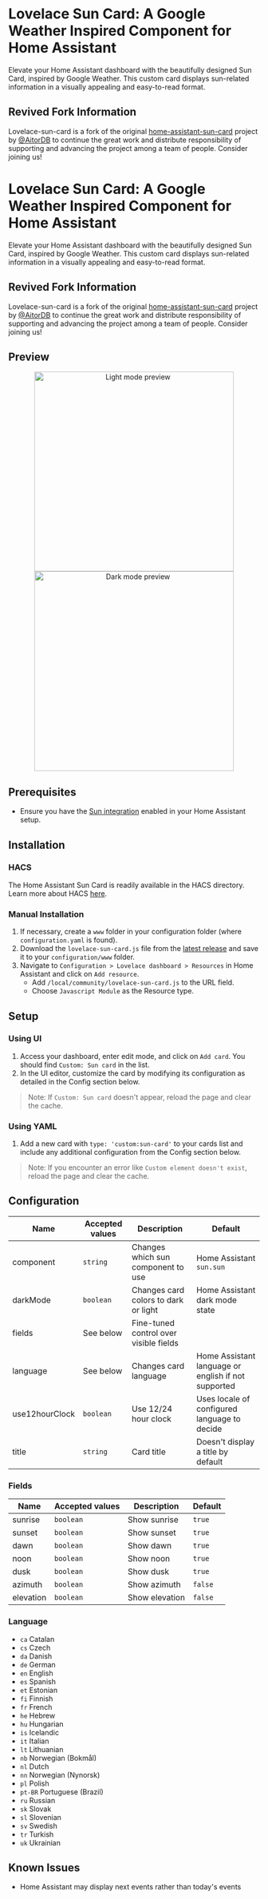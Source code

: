 # Lovelace Sun Card: A Google Weather Inspired Component for Home Assistant

Elevate your Home Assistant dashboard with the beautifully designed Sun Card, inspired by Google Weather.
This custom card displays sun-related information in a visually appealing and easy-to-read format.

## Revived Fork Information

Lovelace-sun-card is a fork of the original [home-assistant-sun-card](https://github.com/AitorDB/home-assistant-sun-card) project by [@AitorDB](https://github.com/AitorDB) to continue the great work and distribute responsibility of supporting and advancing the project among a team of people. Consider joining us!
# Lovelace Sun Card: A Google Weather Inspired Component for Home Assistant

Elevate your Home Assistant dashboard with the beautifully designed Sun Card, inspired by Google Weather.
This custom card displays sun-related information in a visually appealing and easy-to-read format.

## Revived Fork Information

Lovelace-sun-card is a fork of the original [home-assistant-sun-card](https://github.com/AitorDB/home-assistant-sun-card) project by [@AitorDB](https://github.com/AitorDB) to continue the great work and distribute responsibility of supporting and advancing the project among a team of people. Consider joining us!

## Preview

<p align="center">
<img width="400" alt="Light mode preview" src="https://user-images.githubusercontent.com/6829526/118412152-54d93900-b690-11eb-8b2b-e87b4cbcca7f.png"/><img width="400" alt="Dark mode preview" src="https://user-images.githubusercontent.com/6829526/118412162-64f11880-b690-11eb-9bd7-b8c6c7d8efd8.png"/>
</p>

## Prerequisites

- Ensure you have the [Sun integration](https://www.home-assistant.io/integrations/sun/) enabled in your Home Assistant setup.

## Installation

### HACS

The Home Assistant Sun Card is readily available in the HACS directory.
Learn more about HACS [here](https://hacs.xyz/).

### Manual Installation

1. If necessary, create a `www` folder in your configuration folder (where `configuration.yaml` is found).
1. Download the `lovelace-sun-card.js` file from the [latest release](https://github.com/rejuvenate/lovelace-sun-card/releases) and save it to your `configuration/www` folder.
1. Navigate to `Configuration > Lovelace dashboard > Resources` in Home Assistant and click on `Add resource`.
   - Add `/local/community/lovelace-sun-card.js` to the URL field.
   - Choose `Javascript Module` as the Resource type.

## Setup

### Using UI

1. Access your dashboard, enter edit mode, and click on `Add card`. You should find `Custom: Sun card` in the list.
2. In the UI editor, customize the card by modifying its configuration as detailed in the Config section below.

> Note: If `Custom: Sun card` doesn't appear, reload the page and clear the cache.

### Using YAML

1. Add a new card with `type: 'custom:sun-card'` to your cards list and include any additional configuration from the Config section below.

> Note: If you encounter an error like `Custom element doesn't exist`, reload the page and clear the cache.

## Configuration

| Name           | Accepted values      | Description                            | Default                                             |
| -------------- | -------------------- | -------------------------------------- | --------------------------------------------------- |
| component      | `string`             | Changes which sun component to use     | Home Assistant `sun.sun`                            |
| darkMode       | `boolean`            | Changes card colors to dark or light   | Home Assistant dark mode state                      |
| fields         | See below            | Fine-tuned control over visible fields |                                                     |
| language       | See below            | Changes card language                  | Home Assistant language or english if not supported |
| use12hourClock | `boolean`            | Use 12/24 hour clock                   | Uses locale of configured language to decide        |
| title          | `string`             | Card title                             | Doesn't display a title by default                  |

### Fields

| Name           | Accepted values | Description    | Default |
|----------------|-----------------|----------------|---------|
| sunrise        | `boolean`       | Show sunrise   | `true`  |
| sunset         | `boolean`       | Show sunset    | `true`  |
| dawn           | `boolean`       | Show dawn      | `true`  |
| noon           | `boolean`       | Show noon      | `true`  |
| dusk           | `boolean`       | Show dusk      | `true`  |
| azimuth        | `boolean`       | Show azimuth   | `false` |
| elevation      | `boolean`       | Show elevation | `false` |

### Language

- `ca` Catalan
- `cs` Czech
- `da` Danish
- `de` German
- `en` English
- `es` Spanish
- `et` Estonian
- `fi` Finnish
- `fr` French
- `he` Hebrew
- `hu` Hungarian
- `is` Icelandic
- `it` Italian
- `lt` Lithuanian
- `nb` Norwegian (Bokmål)
- `nl` Dutch
- `nn` Norwegian (Nynorsk)
- `pl` Polish
- `pt-BR` Portuguese (Brazil)
- `ru` Russian
- `sk` Slovak
- `sl` Slovenian
- `sv` Swedish
- `tr` Turkish
- `uk` Ukrainian

## Known Issues

- Home Assistant may display next events rather than today's events
